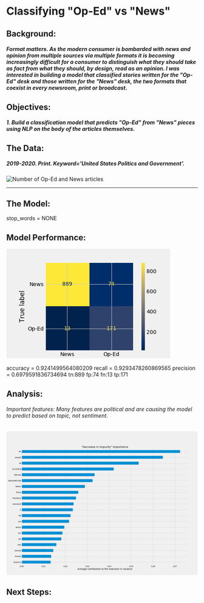 # Classifying "Op-Ed" vs "News"

## Background:
##### Format matters. As the modern consumer is bombarded with news and opinion from multiple sources via multiple formats it is becoming increasingly difficult for a consumer to distinguish what they should take as fact from what they should, by design, read as an opinion. I was interested in building a model that classified stories written for the "Op-Ed" desk and those written for the "News" desk, the two formats that coexist in every newsroom, print or broadcast.

## Objectives:

##### 1. Build a classification model that predicts "Op-Ed" from "News" pieces using NLP on the body of the articles themselves.


## The Data:

##### 2019-2020. Print. Keyword='United States Politics and Government'.

![Number of Op-Ed and News articles](img/num_opednews_2019.png)

---
## The Model:
stop_words = NONE

## Model Performance: 

![Confusion Matrix](img/confusion_matrix.png)

accuracy = 0.9241499564080209
recall = 0.9293478260869565
precision = 0.6979591836734694
tn:889 fp:74 fn:13 tp:171

## Analysis:

###### Important features: Many features are political and are causing the model to predict based on topic, not sentiment. 

![Important Features](img/feature_imporance.png)



## Next Steps:

